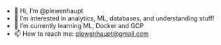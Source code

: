 - 👋 Hi, I’m @plewenhaupt
- 👀 I’m interested in analytics, ML, databases, and understanding stuff!
- 🌱 I’m currently learning ML, Docker and GCP
- 📫 How to reach me: plewenhaupt@gmail.com

<!---
plewenhaupt/plewenhaupt is a ✨ special ✨ repository because its `README.md` (this file) appears on your GitHub profile.
You can click the Preview link to take a look at your changes.
--->
